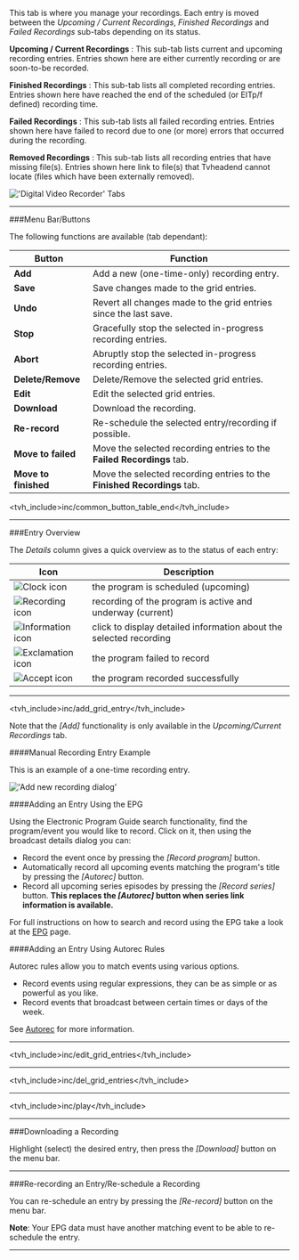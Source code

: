 This tab is where you manage your recordings. Each entry is moved 
between the *Upcoming / Current Recordings*, *Finished Recordings* and 
*Failed Recordings* sub-tabs depending on its status.

**Upcoming / Current Recordings**
: This sub-tab lists current and upcoming recording entries. Entries 
shown here are either currently recording or are soon-to-be recorded.

**Finished Recordings**
: This sub-tab lists all completed recording entries. Entries shown 
here have reached the end of the scheduled (or EITp/f defined) 
recording time.

**Failed Recordings**
: This sub-tab lists all failed recording entries. Entries shown here 
have failed to record due to one (or more) errors that occurred during 
the recording.

**Removed Recordings**
: This sub-tab lists all recording entries that have missing file(s). 
Entries shown here link to file(s) that Tvheadend cannot locate 
(files which have been externally removed).

!['Digital Video Recorder' Tabs](static/img/doc/configdvrtabs4.png)

---

###Menu Bar/Buttons

The following functions are available (tab dependant):

Button                       | Function
-----------------------------|---------
**Add**                      | Add a new (one-time-only) recording entry.
**Save**                     | Save changes made to the grid entries.
**Undo**                     | Revert all changes made to the grid entries since the last save.
**Stop**                     | Gracefully stop the selected in-progress recording entries.
**Abort**                    | Abruptly stop the selected in-progress recording entries. 
**Delete/Remove**            | Delete/Remove the selected grid entries.
**Edit**                     | Edit the selected grid entries.
**Download**                 | Download the recording.
**Re-record**                | Re-schedule the selected entry/recording if possible.
**Move to failed**           | Move the selected recording entries to the **Failed Recordings** tab.
**Move to finished**         | Move the selected recording entries to the **Finished Recordings** tab.
<tvh_include>inc/common_button_table_end</tvh_include>

---

###Entry Overview

The *Details* column gives a quick overview as to the status of each 
entry:

Icon                                       | Description
-------------------------------------------|-------------
![Clock icon](icons/scheduled.png)         | the program is scheduled (upcoming)
![Recording icon](icons/rec.png)           | recording of the program is active and underway (current)
![Information icon](icons/information.png) | click to display detailed information about the selected recording
![Exclamation icon](icons/exclamation.png) | the program failed to record
![Accept icon](icons/accept.png)           | the program recorded successfully

---
<tvh_include>inc/add_grid_entry</tvh_include>

Note that the *[Add]* functionality is only available in 
the *Upcoming/Current Recordings* tab. 

####Manual Recording Entry Example

This is an example of a one-time recording entry.

!['Add new recording dialog'](static/img/doc/addnewrecentry.png)

####Adding an Entry Using the EPG

Using the Electronic Program Guide search functionality, find the 
program/event you would like to record. Click on it, then using the broadcast 
details dialog you can:

* Record the event once by pressing the *[Record program]* button.
* Automatically record all upcoming events matching the program's title by pressing the *[Autorec]* button.
* Record all upcoming series episodes by pressing the *[Record series]* button. **This replaces the *[Autorec]* button when series link information is available.**

For full instructions on how to search and record using the EPG take a 
look at the [EPG](epg) page.

####Adding an Entry Using Autorec Rules

Autorec rules allow you to match events using various options. 

* Record events using regular expressions, they can be as simple or as powerful as you like.
* Record events that broadcast between certain times or days of the week.

See [Autorec](class/dvrautorec) for more information.

---

<tvh_include>inc/edit_grid_entries</tvh_include>

---

<tvh_include>inc/del_grid_entries</tvh_include>

---

<tvh_include>inc/play</tvh_include>

---

###Downloading a Recording

Highlight (select) the desired entry, then press the *[Download]* 
button on the menu bar.

---

###Re-recording an Entry/Re-schedule a Recording

You can re-schedule an entry by pressing the *[Re-record]* button on the menu bar.

**Note**: Your EPG data must have another matching event to be able to re-schedule 
the entry.

---
